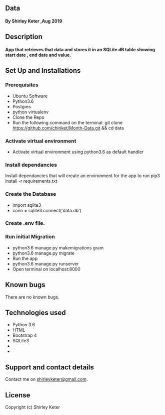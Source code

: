 ## Data

#### By Shirley Keter ,Aug 2019

## Description
#### App that retrieves that data and stores it in an SQLite dB table showing start date , end date and value.


## Set Up and Installations


### Prerequisites
* Ubuntu Software
* Python3.6
* Postgres
* python virtualenv
* Clone the Repo
* Run the following command on the terminal: git clone https://github.com/chiriket/Month-Data.git && cd data

### Activate virtual environment
* Activate virtual environment using python3.6 as default handler

### Install dependancies
Install dependancies that will create an environment for the app to run pip3 install -r requirements.txt

### Create the Database
* import sqlite3
* conn = sqlite3.connect('data.db') 

### Create .env file.

### Run initial Migration
* python3.6 manage.py makemigrations gram
* python3.6 manage.py migrate
* Run the app
* python3.6 manage.py runserver
* Open terminal on localhost:8000

## Known bugs
There are no known bugs.

## Technologies used
- Python 3.6
- HTML
- Bootstrap 4
- SQLite3
-
- 

## Support and contact details
Contact me on shirleyketer@gmail.com.

## License
Copyright (c) Shirley Keter
